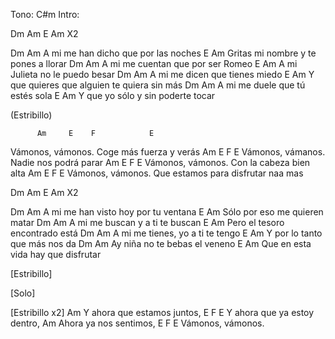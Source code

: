 Tono: C#m
Intro:

Dm  Am E Am X2

Dm                             Am
A mi me han dicho que por las noches
E                      Am
Gritas mi nombre y te pones a llorar
Dm                             Am
A mi me cuentan que por ser Romeo
E                      Am
A mi Julieta no le puedo besar
Dm                         Am
A mi me dicen que tienes miedo
E                      Am
Y que quieres que alguien te quiera sin más
Dm                          Am
A mi me duele que tú estés sola
E                      Am
Y que yo sólo y sin poderte tocar

(Estribillo)

          Am     E    F            E
Vámonos, vámonos. Coge más fuerza y verás
          Am     E    F            E
Vámonos, vámanos. Nadie nos podrá parar
          Am    E         F            E
Vámonos, vámonos. Con la cabeza bien alta
          Am     E       F               E
Vámonos, vámonos. Que estamos para disfrutar naa mas

Dm  Am E Am X2

Dm                        Am
A mi me han visto hoy por tu ventana
E                      Am
Sólo por eso me quieren matar
Dm                              Am
A mi me buscan y a ti te buscan
E                      Am
Pero el tesoro encontrado está
Dm                   Am
A mi me tienes, yo a ti te tengo
E                      Am
Y por lo tanto que más nos da
Dm                  Am
Ay niña no te bebas el veneno
E                      Am
Que en esta vida hay que disfrutar

[Estribillo]

[Solo]

[Estribillo x2]
                    Am
Y ahora que estamos juntos,
     E                 F  E
Y ahora que ya estoy dentro,
                    Am
Ahora ya nos sentimos,
     E                 F  E
Vámonos, vámonos.